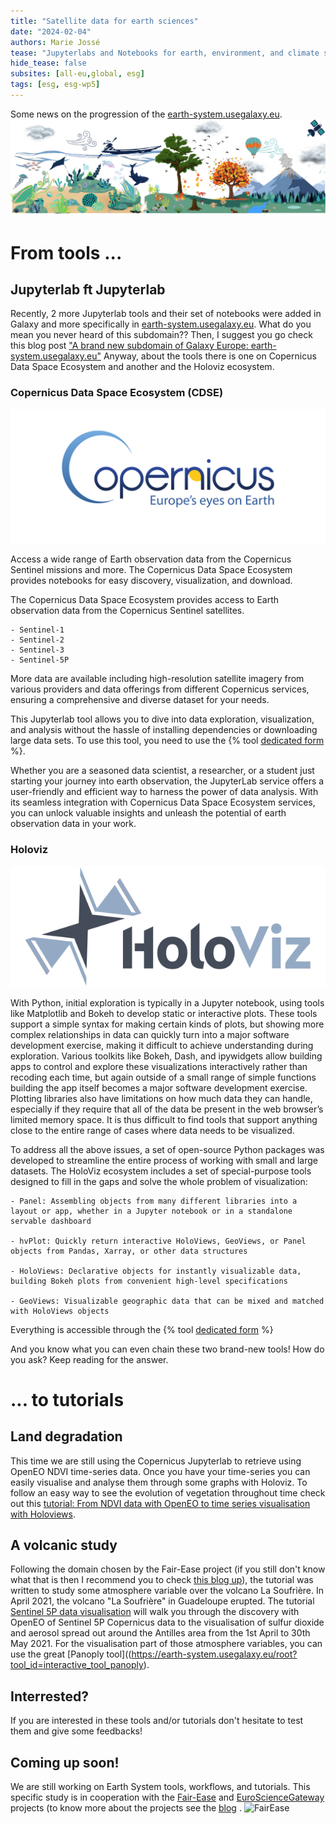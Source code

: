 ```yaml
---
title: "Satellite data for earth sciences"
date: "2024-02-04"
authors: Marie Jossé
tease: "Jupyterlabs and Notebooks for earth, environment, and climate sciences"
hide_tease: false
subsites: [all-eu,global, esg]
tags: [esg, esg-wp5]
---
```


Some news on the progression of the [earth-system.usegalaxy.eu](https://earth-system.usegalaxy.eu). 
![Galaxy Earth-System home page](earth_system_galaxy.png)

# From tools ...

## Jupyterlab ft Jupyterlab

Recently, 2 more Jupyterlab tools and their set of notebooks were added in Galaxy and more specifically in [earth-system.usegalaxy.eu](https://earth-system.usegalaxy.eu). 
What do you mean you never heard of this subdomain?? Then, I suggest you go check this blog post ["A brand new subdomain of Galaxy Europe: earth-system.usegalaxy.eu"](https://galaxyproject.org/news/2023-10-17-earth-system/)
Anyway, about the tools there is one on Copernicus Data Space Ecosystem and another and the Holoviz ecosystem.

### Copernicus Data Space Ecosystem (CDSE)

![Copernicus logo](copernicus.png)

Access a wide range of Earth observation data from the Copernicus Sentinel missions and more. The Copernicus Data Space Ecosystem provides notebooks for easy discovery, visualization, and download.

The Copernicus Data Space Ecosystem provides access to Earth observation data from the Copernicus Sentinel satellites.

    - Sentinel-1
    - Sentinel-2
    - Sentinel-3
    - Sentinel-5P

More data are available including high-resolution satellite imagery from various providers and data offerings from different Copernicus services, ensuring a comprehensive and diverse dataset for your needs.

This Jupyterlab tool allows you to dive into data exploration, visualization, and analysis without the hassle of installing dependencies or downloading large data sets.
To use this tool, you need to use the {% tool [dedicated form](https://earth-system.usegalaxy.eu/root?tool_id=interactive_tool_copernicus) %}.

Whether you are a seasoned data scientist, a researcher, or a student just starting your journey into earth observation, the JupyterLab service offers a user-friendly and efficient
way to harness the power of data analysis. With its seamless integration with Copernicus Data Space Ecosystem services, you can unlock valuable insights and unleash the potential of earth observation data in your work.


### Holoviz

![holoviz logo](holoviz_logo.svg)

With Python, initial exploration is typically in a Jupyter notebook, using tools like Matplotlib and Bokeh to develop static or interactive plots. These tools support a simple syntax for making certain kinds of plots,
but showing more complex relationships in data can quickly turn into a major software development exercise, making it difficult to achieve understanding during exploration. Various toolkits like Bokeh,
Dash, and ipywidgets allow building apps to control and explore these visualizations interactively rather than recoding each time, but again outside of a small range of simple functions building the
app itself becomes a major software development exercise. Plotting libraries also have limitations on how much data they can handle, especially if they require that all of the data be present in the
web browser’s limited memory space. It is thus difficult to find tools that support anything close to the entire range of cases where data needs to be visualized.

To address all the above issues, a set of open-source Python packages was developed  to streamline the entire process of working with small and large datasets. The HoloViz ecosystem includes a set of special-purpose tools designed to fill in the gaps and solve the whole problem of visualization:

    - Panel: Assembling objects from many different libraries into a layout or app, whether in a Jupyter notebook or in a standalone servable dashboard

    - hvPlot: Quickly return interactive HoloViews, GeoViews, or Panel objects from Pandas, Xarray, or other data structures

    - HoloViews: Declarative objects for instantly visualizable data, building Bokeh plots from convenient high-level specifications

    - GeoViews: Visualizable geographic data that can be mixed and matched with HoloViews objects

Everything is accessible through the {% tool [dedicated form](https://earth-system.usegalaxy.eu/root?tool_id=interactive_tool_holoviz) %}

And you know what you can even chain these two brand-new tools! How do you ask? Keep reading for the answer.

# ... to tutorials

## Land degradation

This time we are still using the Copernicus Jupyterlab to retrieve using OpenEO NDVI time-series data. Once you have your time-series you can easily visualise and analyse them through some graphs with Holoviz.
To follow an easy way to see the evolution of vegetation throughout time check out this
[tutorial: From NDVI data with OpenEO to time series visualisation with Holoviews](https://training.galaxyproject.org/training-material/topics/ecology/tutorials/ndvi_openeo/tutorial.html).


## A volcanic study

Following the domain chosen by the Fair-Ease project (if you still don't know what that is then I recommend you to check [this blog up](https://galaxyproject.org/news/2023-10-17-earth-system/)),
the tutorial was written to study some atmosphere variable over the volcano La Soufrière. In April 2021, the volcano "La Soufrière" in Guadeloupe erupted. 
The tutorial [Sentinel 5P data visualisation](https://training.galaxyproject.org/training-material/topics/climate/tutorials/sentinel5_data/tutorial.html) will walk you through the
discovery with OpenEO of Sentinel 5P Copernicus data to the visualisation of sulfur dioxide and aerosol spread out around the Antilles area from the 1st April to 30th May 2021.
For the visualisation part of those atmosphere variables, you can use the great [Panoply tool]((https://earth-system.usegalaxy.eu/root?tool_id=interactive_tool_panoply).


## Interrested?

If you are interested in these tools and/or tutorials don't hesitate to test them and give some feedbacks!

## Coming up soon!

We are still working on Earth System tools, workflows, and tutorials. This specific study is in cooperation with the [Fair-Ease](https://fairease.eu/) and [EuroScienceGateway](https://eurosciencegateway.eu/) projects
(to know more about the projects see the [blog](https://galaxyproject.org/news/2023-05-21-fair-ease-euro-science-gateway/) .
![FairEase](../2023-05-21-Fair-Ease-EuroScienceGateway/images/fair_ease_colour.png)
